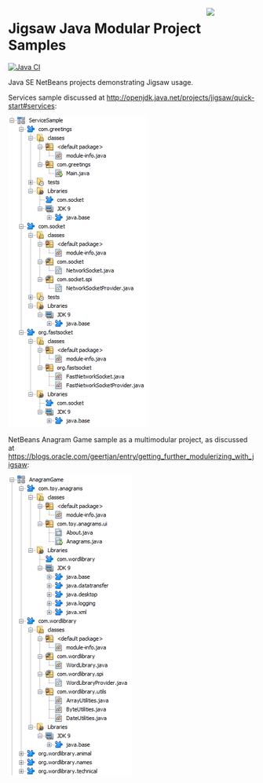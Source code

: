 <a href="https://foojay.io/today/works-with-openjdk"><img align="right" src="https://github.com/foojayio/badges/raw/main/works_with_openjdk/Works-with-OpenJDK.png" width="100"></a>

# Jigsaw Java Modular Project Samples
[![Java CI](https://github.com/hdrhistogram/hdrhistogram/workflows/Java%20CI/badge.svg)](https://github.com/GeertjanWielenga/JigsawJavaModularProjectSamples/actions)

Java SE NetBeans projects demonstrating Jigsaw usage.

<p>Services sample discussed at <a href="http://openjdk.java.net/projects/jigsaw/quick-start#services">http://openjdk.java.net/projects/jigsaw/quick-start#services</a>:</p>
<img src="images/servicesample.png"></img>
<p>NetBeans Anagram Game sample as a multimodular project, as discussed at <a href="https://blogs.oracle.com/geertjan/entry/getting_further_modulerizing_with_jigsaw">https://blogs.oracle.com/geertjan/entry/getting_further_modulerizing_with_jigsaw</a>:</p>
<img src="images/anagramgamesample.png"></img>
